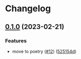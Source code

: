 # Changelog

## [0.1.0](https://github.com/andrewthetechie/geekbot-api-py/compare/v0.0.6...v0.1.0) (2023-02-21)


### Features

* move to poetry ([#12](https://github.com/andrewthetechie/geekbot-api-py/issues/12)) ([525154d](https://github.com/andrewthetechie/geekbot-api-py/commit/525154d0cc94cdc9569bac6b59d35c3e19d112f5))
